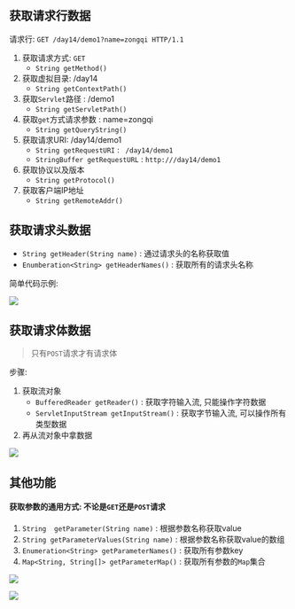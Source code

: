## 获取请求行数据

请求行: `GET /day14/demo1?name=zongqi HTTP/1.1`

1. 获取请求方式: `GET`
   - `String getMethod()`
2. 获取虚拟目录: /day14
   - `String getContextPath()`
3. 获取`Servlet`路径 : /demo1
   - `String getServletPath()`
4. 获取`get`方式请求参数 : name=zongqi
   - `String getQueryString()`
5. 获取请求URI: /day14/demo1
   - `String getRequestURI` : ` /day14/demo1`
   - `StringBuffer getRequestURL` : `http:///day14/demo1`
6. 获取协议以及版本
   - `String getProtocol()`
7. 获取客户端IP地址
   - `String getRemoteAddr()`



## 获取请求头数据

- `String getHeader(String name)` : 通过请求头的名称获取值
- `Enumberation<String> getHeaderNames()` : 获取所有的请求头名称

简单代码示例:

![](https://pic.superbed.cn/item/5dc0d1788e0e2e3ee9052617.jpg)



## 获取请求体数据

>  只有`POST`请求才有请求体

步骤: 

1. 获取流对象
   - `BufferedReader getReader()` : 获取字符输入流, 只能操作字符数据
   - `ServletInputStream getInputStream()` : 获取字节输入流, 可以操作所有类型数据
2. 再从流对象中拿数据

![](https://pic.superbed.cn/item/5dc0d2978e0e2e3ee90557fc.jpg)



## 其他功能

#### 获取参数的通用方式:  不论是`GET`还是`POST`请求

1. `String  getParameter(String name)` : 根据参数名称获取value
2. `String getParameterValues(String name)` : 根据参数名称获取value的数组
3. `Enumeration<String> getParameterNames()` : 获取所有参数key
4. `Map<String, String[]> getParameterMap()` : 获取所有参数的`Map`集合

![](https://pic.superbed.cn/item/5dc0d51a8e0e2e3ee9058988.jpg)

![](https://pic.superbed.cn/item/5dc0d5288e0e2e3ee9058a84.jpg)
































